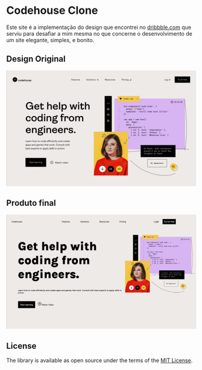 # Codehouse Clone

Este site é a implementação do design que encontrei no [dribbble.com](https://dribbble.com/shots/15940017-web-design-landing-page/attachments/7772794?mode=media) que serviu para desafiar a mim mesma no que 
concerne o desenvolvimento de um site elegante, simples, e bonito.

## Design Original

<img src="https://raw.githubusercontent.com/Eli450/Codehouse/main/.github/original.png">

## Produto final

<img src="https://raw.githubusercontent.com/Eli450/Codehouse/main/.github/site.png">

License
----------------

The library is available as open source under the terms of the [MIT License](http://opensource.org/licenses/MIT).